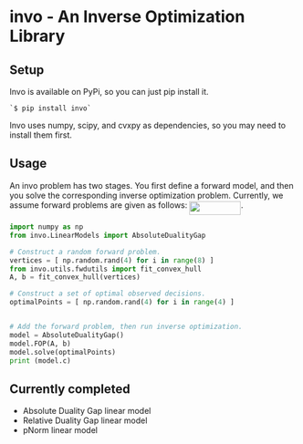 # invo - An Inverse Optimization Library

## Setup

Invo is available on PyPi, so you can just pip install it.

    `$ pip install invo`

Invo uses numpy, scipy, and cvxpy as dependencies, so you may need to install them first.


## Usage

An invo problem has two stages. You first define a forward model, and then you solve the corresponding inverse optimization problem. Currently, we assume forward problems are given as follows: <img src="https://rawgit.com/rafidrm/invo/master/svgs/647c62350fe7cf6c0efcfc33d5b41129.svg?invert_in_darkmode" align=middle width=89.959155pt height=24.56553pt/>.

```python
import numpy as np
from invo.LinearModels import AbsoluteDualityGap

# Construct a random forward problem.
vertices = [ np.random.rand(4) for i in range(8) ]
from invo.utils.fwdutils import fit_convex_hull
A, b = fit_convex_hull(vertices)

# Construct a set of optimal observed decisions.
optimalPoints = [ np.random.rand(4) for i in range(4) ]


# Add the forward problem, then run inverse optimization.
model = AbsoluteDualityGap()
model.FOP(A, b)
model.solve(optimalPoints)
print (model.c)
```


## Currently completed

* Absolute Duality Gap linear model
* Relative Duality Gap linear model
* pNorm linear model




